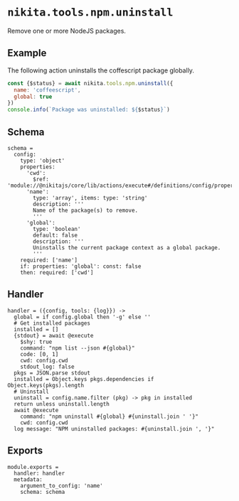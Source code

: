 
# `nikita.tools.npm.uninstall`

Remove one or more NodeJS packages.

## Example

The following action uninstalls the coffescript package globally.

```js
const {$status} = await nikita.tools.npm.uninstall({
  name: 'coffeescript',
  global: true
})
console.info(`Package was uninstalled: ${$status}`)
```

## Schema

    schema =
      config:
        type: 'object'
        properties:
          'cwd':
            $ref: 'module://@nikitajs/core/lib/actions/execute#/definitions/config/properties/cwd'
          'name':
            type: 'array', items: type: 'string'
            description: '''
            Name of the package(s) to remove.
            '''
          'global':
            type: 'boolean'
            default: false
            description: '''
            Uninstalls the current package context as a global package.
            '''
        required: ['name']
        if: properties: 'global': const: false
        then: required: ['cwd']

## Handler

    handler = ({config, tools: {log}}) ->
      global = if config.global then '-g' else ''
      # Get installed packages
      installed = []
      {stdout} = await @execute
        $shy: true
        command: "npm list --json #{global}"
        code: [0, 1]
        cwd: config.cwd
        stdout_log: false
      pkgs = JSON.parse stdout
      installed = Object.keys pkgs.dependencies if Object.keys(pkgs).length
      # Uninstall
      uninstall = config.name.filter (pkg) -> pkg in installed
      return unless uninstall.length
      await @execute
        command: "npm uninstall #{global} #{uninstall.join ' '}"
        cwd: config.cwd
      log message: "NPM uninstalled packages: #{uninstall.join ', '}"

## Exports

    module.exports =
      handler: handler
      metadata:
        argument_to_config: 'name'
        schema: schema
